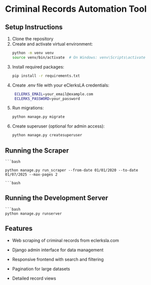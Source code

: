 # Criminal Records Automation Tool

## Setup Instructions

1. Clone the repository
2. Create and activate virtual environment:
   ```bash
   python -m venv venv
   source venv/bin/activate  # On Windows: venv\Scripts\activate

3. Install required packages:
   ```bash
   pip install -r requirements.txt

4. Create .env file with your eClerksLA credentials:
   ```bash
    ECLERKS_EMAIL=your_email@example.com
    ECLERKS_PASSWORD=your_password

5. Run migrations:
    ```bash
    python manage.py migrate

6. Create superuser (optional for admin access):
    ```bash
    python manage.py createsuperuser

## Running the Scraper
    ```bash
   
    python manage.py run_scraper --from-date 01/01/2020 --to-date 01/07/2025 --max-pages 2
    
    ```bash

## Running the Development Server
    ```bash
    python manage.py runserver

## Features
- Web scraping of criminal records from eclerksla.com

- Django admin interface for data management

- Responsive frontend with search and filtering

- Pagination for large datasets

- Detailed record views

